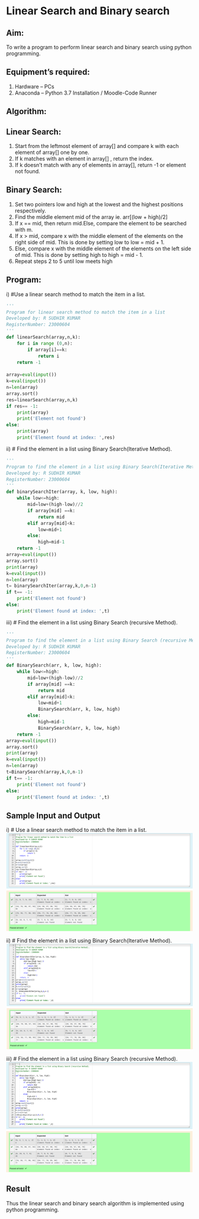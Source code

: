 # Linear Search and Binary search
## Aim:
To write a program to perform linear search and binary search using python programming.
## Equipment’s required:
1.	Hardware – PCs
2.	Anaconda – Python 3.7 Installation / Moodle-Code Runner
## Algorithm:
## Linear Search:
1.	Start from the leftmost element of array[] and compare k with each element of array[] one by one.
2.	If k matches with an element in array[] , return the index.
3.	If k doesn’t match with any of elements in array[], return -1 or element not found.
## Binary Search:
1.	Set two pointers low and high at the lowest and the highest positions respectively.
2.	Find the middle element mid of the array ie. arr[(low + high)/2]
3.	If x == mid, then return mid.Else, compare the element to be searched with m.
4.	If x > mid, compare x with the middle element of the elements on the right side of mid. This is done by setting low to low = mid + 1.
5.	Else, compare x with the middle element of the elements on the left side of mid. This is done by setting high to high = mid - 1.
6.	Repeat steps 2 to 5 until low meets high
## Program:
i)	#Use a linear search method to match the item in a list.
```python
''' 
Program for linear search method to match the item in a list
Developed by: R SUDHIR KUMAR 
RegisterNumber: 23000604
'''
def linearSearch(array,n,k):
    for i in range (0,n):
        if array[i]==k:
            return i
    return -1
    
array=eval(input())
k=eval(input())
n=len(array)
array.sort()
res=linearSearch(array,n,k)
if res== -1:
    print(array)
    print('Element not found')
else:
    print(array)
    print('Element found at index: ',res)

```
ii)	# Find the element in a list using Binary Search(Iterative Method).
```python
''' 
Program to find the element in a list using Binary Search(Iterative Method)..
Developed by: R SUDHIR KUMAR
RegisterNumber: 23000604
'''
def binarySearchIter(array, k, low, high):
    while low<=high:
        mid=low+(high-low)//2
        if array[mid] ==k:
            return mid
        elif array[mid]<k:
            low=mid+1
        else:
            high=mid-1
    return -1
array=eval(input())
array.sort()
print(array)
k=eval(input())
n=len(array)
t= binarySearchIter(array,k,0,n-1)
if t== -1:
    print('Element not found')
else:
    print('Element found at index: ',t)

```
iii)	# Find the element in a list using Binary Search (recursive Method).
```python
''' 
Program to find the element in a list using Binary Search (recursive Method).
Developed by: R SUDHIR KUMAR
RegisterNumber: 23000604
'''
def BinarySearch(arr, k, low, high):
    while low<=high:
        mid=low+(high-low)//2
        if array[mid] ==k:
            return mid
        elif array[mid]<k:
            low=mid+1
            BinarySearch(arr, k, low, high)
        else:
            high=mid-1
            BinarySearch(arr, k, low, high)
    return -1
array=eval(input())
array.sort()
print(array)
k=eval(input())
n=len(array)
t=BinarySearch(array,k,0,n-1)
if t== -1:
    print('Element not found')
else:
    print('Element found at index: ',t)

```
## Sample Input and Output
i) # Use a linear search method to match the item in a list.
![output](scr1.png)

ii)	# Find the element in a list using Binary Search(Iterative Method).
![output](scr2.png)

iii) # Find the element in a list using Binary Search (recursive Method).
![output](scr3.png)



## Result
Thus the linear search and binary search algorithm is implemented using python programming.